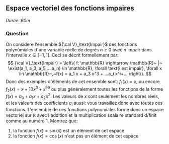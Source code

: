 ## Espace vectoriel des fonctions impaires

*Durée: 60m*

### Question

On considère l'ensemble ${\cal V}_\text{Impair}$ des fonctions polynômiales d'une variable réelle de degrés $n \ge 0$ avec $n$ impair dans l'intervalle $x \in [-1,1]$.  Ceci se décrit formellement par:
$$
{\cal V}_\text{Impair} = \left\{ f: \mathbb{R} \rightarrow \mathbb{R}~ |~ \exist(a_1, a_3, a_5,... a_n) \in \mathbb{R}, \forall \text{i est impair}, \forall x \in \mathbb{R}~,~f(x) = a_1 x + a_3 x^3 + ...a_i x^i+...  \right\}.
$$
Donc des exemples d'éléments de cet ensemble sont: $f_1(x) = x$, ou encore $f_2(x) = x+10x^3+x^{99}$ ou plus généralement toutes les fonctions de la forme $f(x) = a_0 + a_1 x + a_2 x^2$.  Les valeurs de $x$ sont seulement les nombres réels, et les valeurs des coefficients $a_i$ aussi: vous travaillez donc avec toutes ces fonctions. L'ensemble de ces fonctions polynomiales forme donc un espace vectoriel sur $\mathbb R$ avec l'addition et la multiplication scalaire standard d/finit comme au numéro 1. Montrez que:

1. la fonction $f(x) = \sin(x)$  est un élément de cet espace
2. la fonction $f(x) = \cos(x)$  n'est pas un élément de cet espace